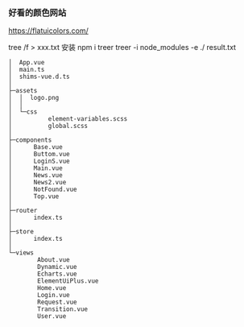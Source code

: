 <!--
 * @Author: your name
 * @Date: 2021-08-09 10:15:27
 * @LastEditTime: 2021-10-27 09:06:44
 * @LastEditors: your name
 * @Description: In User Settings Edit
 * @FilePath: \vue3.0-cli-ts\README.md
-->

### 好看的颜色网站

https://flatuicolors.com/

tree /f > xxx.txt
安装 npm i treer
treer -i node_modules -e ./ result.txt

```
│  App.vue
│  main.ts
│  shims-vue.d.ts
│
├─assets
│  │  logo.png
│  │
│  └─css
│          element-variables.scss
│          global.scss
│
├─components
│      Base.vue
│      Buttom.vue
│      LoginS.vue
│      Main.vue
│      News.vue
│      News2.vue
│      NotFound.vue
│      Top.vue
│
├─router
│      index.ts
│
├─store
│      index.ts
│
└─views
        About.vue
        Dynamic.vue
        Echarts.vue
        ElementUiPlus.vue
        Home.vue
        Login.vue
        Request.vue
        Transition.vue
        User.vue

```
